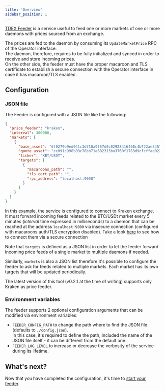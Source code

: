 ```yaml
---
title: 'Overview'
sidebar_position: 1
---
```


[TDEX Feeder](https://github.com/tdex-network/tdex-feeder) is a service useful to feed one or more markets of one or more daemons with prices sourced from an exchange.

The prices are fed to the daemon by consuming its `UpdateMarketPrice` RPC of the Operator interface.  
The daemon, therefore, requires to be fully initialized and synced in order to receive and store incoming prices.  
On the other side, the feeder must have the proper macaroon and TLS certificate to establish a secure connection with the Operator interface in case it has macaroon/TLS enabled.

## Configuration

### JSON file

The Feeder is configured with a JSON file like the following:

```json
{
  "price_feeder": "kraken",
  "interval": 300000,
  "markets": [
    {
      "base_asset": "6f0279e9ed041c3d710a9f57d0c02928416460c4b722ae3457a11eec381c526d",
      "quote_asset": "ce091c998b83c78bb71a632313ba3760f1763d9cfcffae02258ffa9865a37bd2",
      "ticker": "XBT/USDT",
      "targets": [
        {
          "macaroons_path": "",
          "tls_cert_path": "",
          "rpc_address": "localhost:9000"
        }
      ]
    }
  ]
}
```

In this example, the service is configured to connect to Kraken exchange.  
It must forward incoming feeds related to the BTC/USDt market every 5 minutes (*interval* time expressed in milliseconds) to a daemon that can be reached at the address `localhost:9000` via insecure connection (configured with macaroons auth/TLS encryption disabled). Take a look [here](getting_started.md#securely-connect-feeder-to-daemon) to see how to connect them via a secure connection

Note that `targets` is defined as a JSON list in order to let the feeder forward incoming price feeds of a single market to multiple daemons if needed.

Similarly, `markets` is also a JSON list therefore it's possible to configure the feeder to ask for feeds related to multiple markets. Each market has its own targets that will be updated periodically.

The latest version of this tool (v0.2.1 at the time of writing) supports only Kraken as price feeder.

### Environment variables

The feeder supports 2 optional configuration arguments that can be modified via environment variables:

- `FEEDER_CONFIG_PATH` to change the path where to find the JSON file (defaults to `./config.json`).  
  In this case, it's required to define the path, included the name of the JSON file itself - it can be different from the default one.
- `FEEDER_LOG_LEVEL` to increase or decrease the verbosity of the service during its lifetime.

## What's next?

Now that you have completed the configuration, it's time to [start your feeder](getting_started.md).